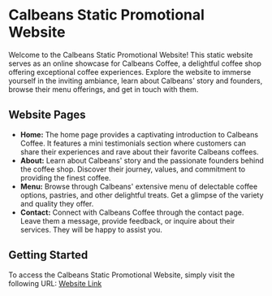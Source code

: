 # Calbeans Static Promotional Website

Welcome to the Calbeans Static Promotional Website! This static website serves as an online showcase for Calbeans Coffee, a delightful coffee shop offering exceptional coffee experiences. Explore the website to immerse yourself in the inviting ambiance, learn about Calbeans' story and founders, browse their menu offerings, and get in touch with them.

## Website Pages

- **Home:** The home page provides a captivating introduction to Calbeans Coffee. It features a mini testimonials section where customers can share their experiences and rave about their favorite Calbeans coffees.
- **About:** Learn about Calbeans' story and the passionate founders behind the coffee shop. Discover their journey, values, and commitment to providing the finest coffee.
- **Menu:** Browse through Calbeans' extensive menu of delectable coffee options, pastries, and other delightful treats. Get a glimpse of the variety and quality they offer.
- **Contact:** Connect with Calbeans Coffee through the contact page. Leave them a message, provide feedback, or inquire about their services. They will be happy to assist you.

## Getting Started

To access the Calbeans Static Promotional Website, simply visit the following URL: [Website Link](https://calbeans-coffee.vercel.app)

